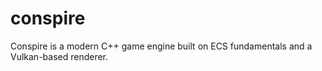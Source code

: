 # conspire
Conspire is a modern C++ game engine built on ECS fundamentals and a Vulkan-based renderer.

